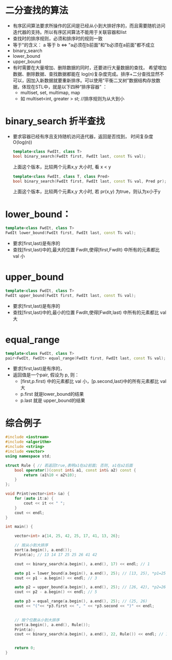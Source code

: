# 二分查找的算法

* 有序区间算法要求所操作的区间是已经从小到大排好序的，而且需要随机访问迭代器的支持。所以有序区间算法不能用于关联容器和list
* 查找时的排序规则，必须和排序时的规则一致
* 等于"的含义： a 等于 b <=> "a必须在b前面"和"b必须在a前面"都不成立
* binary_search
* lower_bound
* upper_bound
* 有时需要在大量增加、删除数据的同时，还要进行大量数据的查找， 希望增加数据、删除数据、查找数据都能在 log(n)复杂度完成。排序+二分查找显然不可以，因加入新数据就要重新排序。可以使用“平衡二叉树”数据结构存放数据，体现在STL中，就是以下四种“排序容器” ：
  * multiset,  set,  multimap,  map
  * 如 multiset<int, greater<int> > st; //排序规则为从大到小

# binary_search 折半查找

* 要求容器已经有序且支持随机访问迭代器，返回是否找到， 时间复杂度O(log(n))

  ```c++
  template<class FwdIt, class T>
  bool binary_search(FwdIt first, FwdIt last, const T& val); 
  ```

  上面这个版本，比较两个元素x,y 大小时, 看 x < y

  ```c++
  template<class FwdIt, class T, class Pred> 
  bool binary_search(FwdIt first, FwdIt last, const T& val, Pred pr);
  ```

  上面这个版本，比较两个元素x,y 大小时, 若 pr(x,y) 为true，则认为x小于y

# lower_bound：

```c++
template<class FwdIt, class T> 
FwdIt lower_bound(FwdIt first, FwdIt last, const T& val);
```

* 要求[first,last)是有序的
* 查找[first,last)中的,最大的位置 FwdIt,使得[first,FwdIt) 中所有的元素都比 val 小

# upper_bound

```c++
template<class FwdIt, class T>
FwdIt upper_bound(FwdIt first, FwdIt last, const T& val); 
```

* 要求[first,last)是有序的
* 查找[first,last)中的,最小的位置 FwdIt,使得[FwdIt,last) 中所有的元素都比 val 大

# equal_range

```c++
template<class FwdIt, class T> 
pair<FwdIt, FwdIt> equal_range(FwdIt first, FwdIt last, const T& val); 
```

* 要求[first,last)是有序的，
* 返回值是一个pair, 假设为 p, 则：
  * [first,p.first) 中的元素都比 val 小，[p.second,last)中的所有元素都比 val 大
  * p.first 就是lower_bound的结果
  * p.last 就是 upper_bound的结果

# 综合例子

```c++
#include <iostream>
#include <algorithm>
#include <string>
#include <vector>
using namespace std;

struct Rule { // 若返回true,表明a1在a2前面; 否则, a1在a2后面
    bool operator()(const int& a1, const int& a2) const {
        return (a1%10 < a2%10);
    }
};

void Print(vector<int> &a) {
    for (auto it:a) {
        cout << it << " ";
    }
    cout << endl;
}

int main() {

    vector<int> a{14, 25, 42, 25, 17, 41, 13, 26};

    // 按从小到大排序
    sort(a.begin(), a.end());
    Print(a); // 13 14 17 25 25 26 41 42

    cout << binary_search(a.begin(), a.end(), 17) << endl; // 1

    auto p1 = lower_bound(a.begin(), a.end(), 25); // [13, 25), *p1=25
    cout << p1 - a.begin() << endl; // 3

    auto p2 = upper_bound(a.begin(), a.end(), 25); // [26, 42), *p2=26
    cout << p2 - a.begin() << endl; // 5

    auto p3 = equal_range(a.begin(), a.end(), 25); // (25, 26)
    cout << "("<< *p3.first << ", " << *p3.second << ")" << endl;
    

    // 按个位数从小到大排序
    sort(a.begin(), a.end(), Rule());
    Print(a);
    cout << binary_search(a.begin(), a.end(), 22, Rule()) << endl; // 1


    return 0;
}
```


